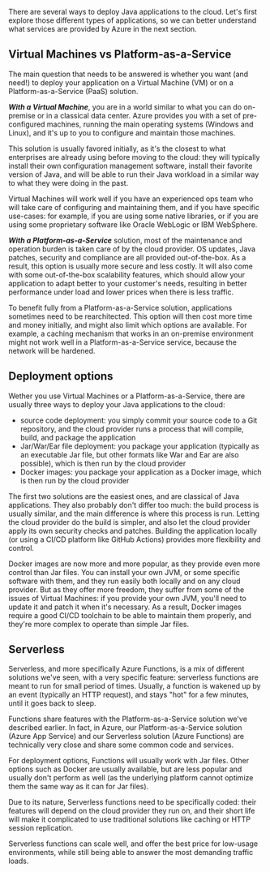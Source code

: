 There are several ways to deploy Java applications to the cloud. Let's first explore those different types of applications, 
so we can better understand what services are provided by Azure in the next section.

## Virtual Machines vs Platform-as-a-Service

The main question that needs to be answered is whether you want (and need!) to deploy your application on a Virtual Machine (VM) or on
a Platform-as-a-Service (PaaS) solution.

***With a Virtual Machine***, you are in a world similar to what you can do on-premise or in a classical data center. Azure provides you
with a set of pre-configured machines, running the main operating systems (Windows and Linux), and it's up to you to configure and maintain
those machines.

This solution is usually favored initially, as it's the closest to what enterprises are already using before moving to the cloud: they will
typically install their own configuration management software, install their favorite version of Java, and will be able to run their Java
workload in a similar way to what they were doing in the past.

Virtual Machines will work well if you have an experienced ops team who will take care of configuring and maintaining them, and if you have
specific use-cases: for example, if you are using some native libraries, or if you are using some proprietary software like Oracle WebLogic or IBM WebSphere.

***With a Platform-as-a-Service*** solution, most of the maintenance and operation burden is taken care of by the cloud provider. OS updates, Java patches,
security and compliance are all provided out-of-the-box. As a result, this option is usually more secure and less costly. It will also come with
some out-of-the-box scalability features, which should allow your application to adapt better to your customer's needs, resulting in better
performance under load and lower prices when there is less traffic.

To benefit fully from a Platform-as-a-Service solution, applications sometimes need to be rearchitected. This option will then cost more time and money initially, and
might also limit which options are available. For example, a caching mechanism that works in an on-premise environment might not work
well in a Platform-as-a-Service service, because the network will be hardened.

## Deployment options

Wether you use Virtual Machines or a Platform-as-a-Service, there are usually three ways to deploy your Java applications to the cloud:

- source code deployment: you simply commit your source code to a Git repository, and the cloud provider runs a process that will compile, build, and package the application
- Jar/War/Ear file deployment: you package your application (typically as an executable Jar file, but other formats like War and Ear are also possible), which is then run by the cloud provider
- Docker images: you package your application as a Docker image, which is then run by the cloud provider

The first two solutions are the easiest ones, and are classical of Java applications. They also probably don't differ too much: the build process is usually similar, and the main difference is where this process is run. Letting the cloud provider do the build is simpler, and also let the cloud provider apply its own security checks and patches. Building the application locally (or using a CI/CD platform like GitHub Actions) provides more flexibility and control.

Docker images are now more and more popular, as they provide even more control than Jar files. You can install your own JVM, or some specific software with them, and they run easily both locally and on any cloud provider. But as they offer more freedom, they suffer from some of the issues of Virtual Machines: if you provide your own JVM, you'll need to update it and patch it when it's necessary. As a result, Docker images require a good CI/CD toolchain to be able to maintain them properly, and they're more complex to operate than simple Jar files.

## Serverless

Serverless, and more specifically Azure Functions, is a mix of different solutions we've seen, with a very specific feature: serverless functions are meant to run for small period of times. Usually, a function is wakened up by an event (typically an HTTP request), and stays "hot" for a few minutes, until it goes back to sleep.

Functions share features with the Platform-as-a-Service solution we've described earlier. In fact, in Azure, our Platform-as-a-Service solution (Azure App Service) and our Serverless solution (Azure Functions) are technically very close and share some common code and services.

For deployment options, Functions will usually work with Jar files. Other options such as Docker are usually available, but are less popular and usually don't perform as well (as the underlying platform cannot optimize them the same way as it can for Jar files).

Due to its nature, Serverless functions need to be specifically coded: their features will depend on the cloud provider they run on, and their short life will make it complicated to use traditional solutions like caching or HTTP session replication.

Serverless functions can scale well, and offer the best price for low-usage environments, while still being able to answer the most demanding traffic loads.
